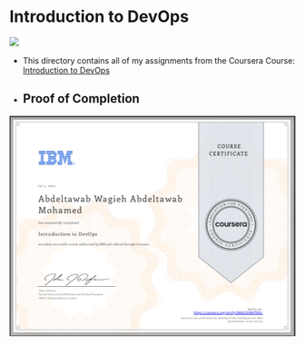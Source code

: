 # Introduction to DevOps

<img src="../IBM-Logo-Blk---Square.png" width=150>

- This directory contains all of my assignments from the Coursera Course: [Introduction to DevOps](https://www.coursera.org/learn/intro-to-devops?specialization=devops-and-software-engineering)

- ## Proof of Completion

<img src="certificate.png" width=800>
